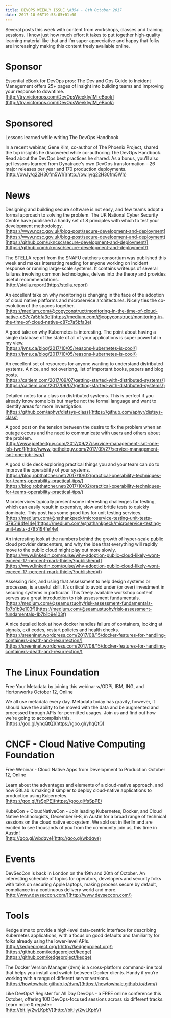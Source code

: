 ```yaml
---
title: DEVOPS WEEKLY ISSUE \#354 - 8th October 2017 
date: 2017-10-08T19:53:05+01:00
---
```


Several posts this week with content from workshops, classes and training sessions. I know just how much effort it takes to put together high-quality learning material like that and I’m super appreciative and happy that folks are increasingly making this content freely available online.


Sponsor
======

Essential eBook for DevOps pros: The Dev and Ops Guide to Incident Management offers 25+ pages of insight into building teams and improving your response to downtime.
<br>[http://try.victorops.com/DevOpsWeekly/IM_eBook](http://try.victorops.com/DevOpsWeekly/IM_eBook)


Sponsored
========

Lessons learned while writing The DevOps Handbook

In a recent webinar, Gene Kim, co-author of The Phoenix Project, shared the top insights he discovered while co-authoring The DevOps Handbook. Read about the DevOps best practices he shared. As a bonus, you'll also get lessons learned from Dynatrace's own DevOps transformation – 26 major releases per year and 170 production deployments.
<br>[http://ow.ly/q22H30fm5Wh](http://ow.ly/q22H30fm5Wh)


News
====

Designing and building secure software is not easy, and few teams adopt a formal approach to solving the problem. The UK National Cyber Security Centre have published a handy set of 8 principles with which to test your development methodology.
<br>[https://www.ncsc.gov.uk/blog-post/secure-development-and-deployment](https://www.ncsc.gov.uk/blog-post/secure-development-and-deployment)
<br>[https://github.com/ukncsc/secure-development-and-deployment/](https://github.com/ukncsc/secure-development-and-deployment/)


The STELLA report from the SNAFU catchers consortium was published this week and makes interesting reading for anyone working on incident response or running large-scale systems. It contains writeups of several failures involving common technologies, delves into the theory and provides useful recommendations.
<br>[http://stella.report](http://stella.report)


An excellent take on why monitoring is changing in the face of the adoption of cloud native platforms and microservice architectures. Nicely ties the co-evolution of the spaces together.
<br>[https://medium.com/@copyconstruct/monitoring-in-the-time-of-cloud-native-c87c7a5bfa3e](https://medium.com/@copyconstruct/monitoring-in-the-time-of-cloud-native-c87c7a5bfa3e)


A good take on why Kubernetes is interesting. The point about having a single database of the state of all of your applications is super powerful in my view.
<br>[https://jvns.ca/blog/2017/10/05/reasons-kubernetes-is-cool/](https://jvns.ca/blog/2017/10/05/reasons-kubernetes-is-cool/)


An excellent set of resources for anyone wanting to understand distributed systems. A nice, and not overlong, list of important books, papers and blog posts.
<br>[https://caitiem.com/2017/09/07/getting-started-with-distributed-systems/](https://caitiem.com/2017/09/07/getting-started-with-distributed-systems/)


Detailed notes for a class on distributed systems. This is perfect if you already know some bits but maybe not the formal language and want to identify areas for more investigation.
<br>[https://github.com/aphyr/distsys-class](https://github.com/aphyr/distsys-class)


A good post on the tension between the desire to fix the problem when an outage occurs and the need to communicate with users and others about the problem.
<br>[http://www.joetheitguy.com/2017/09/27/service-management-isnt-one-job-two/](http://www.joetheitguy.com/2017/09/27/service-management-isnt-one-job-two/)


A good slide deck exploring practical things you and your team can do to improve the operability of your systems.
<br>[https://blog.robthatcher.net/2017/10/02/practical-operability-techniques-for-teams-operability-practical-tips/](https://blog.robthatcher.net/2017/10/02/practical-operability-techniques-for-teams-operability-practical-tips/)


Microservices typically present some interesting challenges for testing, which can easily result in expensive, slow and brittle tests to quickly dominate. This post has some good tips for unit testing services.
<br>[https://medium.com/@nathankpeck/microservice-testing-unit-tests-d795194fe14e](https://medium.com/@nathankpeck/microservice-testing-unit-tests-d795194fe14e)


An interesting look at the numbers behind the growth of hyper-scale public cloud provider datacenters, and why the idea that everything will rapidly move to the public cloud might play out more slowly.
<br>[https://www.linkedin.com/pulse/why-adoption-public-cloud-likely-wont-exceed-17-percent-mark-thiele/?published=t](https://www.linkedin.com/pulse/why-adoption-public-cloud-likely-wont-exceed-17-percent-mark-thiele/?published=t)


Assessing risk, and using that assessment to help design systems or processes, is a useful skill. It’s critical to avoid under (or over) investment in securing systems in particular. This freely available workshop content serves as a great introduction to risk assessment fundamentals.
<br>[https://medium.com/@seamustuohy/risk-assessment-fundamentals-1b7b1b9e103f](https://medium.com/@seamustuohy/risk-assessment-fundamentals-1b7b1b9e103f)


A nice detailed look at how docker handles failure of containers, looking at signals, exit codes, restart policies and health checks.
<br>[https://sreeninet.wordpress.com/2017/08/15/docker-features-for-handling-containers-death-and-resurrection/](https://sreeninet.wordpress.com/2017/08/15/docker-features-for-handling-containers-death-and-resurrection/)


The Linux Foundation
====

Free Your Metadata by joining this webinar w/ODPi, IBM, ING, and Hortonworks
October 12, Online

We all use metadata every day. Metadata today has gravity, however, it should have the ability to be moved with the data and be augmented and processed through APIs for permitted usages. Join us and find out how we're going to accomplish this.
<br>[https://goo.gl/yhqQtQ](https://goo.gl/yhqQtQ)


CNCF - Cloud Native Computing Foundation
====

Free Webinar - Cloud Native Apps from Development to Production
October 12, Online

Learn about the advantages and elements of a cloud-native approach, and how GitLab is making it simpler to deploy cloud-native applications to production using Kubernetes.
<br>[https://goo.gl/fsSpPE](https://goo.gl/fsSpPE)


KubeCon + CloudNativeCon - Join leading Kubernetes, Docker, and Cloud Native technologists, December 6-8, in Austin for a broad range of technical sessions on the cloud native ecosystem. We sold out in Berlin and are excited to see thousands of you from the community join us, this time in Austin!
<br>[http://goo.gl/wbdqve](http://goo.gl/wbdqve)


Events
======

DevSecCon is back in London on the 19th and 20th of October. An interesting schedule of topics for operators, developers and security folks with talks on securing Apple laptops, making process secure by default, compliance in a continuous delivery world and more.
<br>[http://www.devseccon.com/](http://www.devseccon.com/)


Tools
=====

Kedge aims to provide a high-level data-centric interface for describing Kubernetes applications, with a focus on good defaults and familiarity for folks already using the lower-level APIs.
<br>[http://kedgeproject.org/](http://kedgeproject.org/)
<br>[https://github.com/kedgeproject/kedge](https://github.com/kedgeproject/kedge)


The Docker Version Manager (dvm) is a cross-platform command-line tool that helps you install and switch between Docker clients. Handy if you’re working with a range of different server versions.
<br>[https://howtowhale.github.io/dvm/](https://howtowhale.github.io/dvm/)



Like DevOps? Register for All Day DevOps - a FREE online conference this October, offering 100 DevOps-focused sessions across six different tracks. Learn more & register:
<br>[http://bit.ly/2wLKpbV](http://bit.ly/2wLKpbV)



